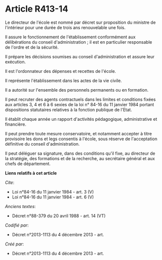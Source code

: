 # Article R413-14

Le directeur de l'école est nommé par décret sur proposition du ministre de l'intérieur pour une durée de trois ans
renouvelable une fois. 

Il assure le fonctionnement de l'établissement conformément aux délibérations du conseil d'administration ; il est en
particulier responsable de l'ordre et de la sécurité. 

Il prépare les décisions soumises au conseil d'administration et assure leur exécution. 

Il est l'ordonnateur des dépenses et recettes de l'école. 

Il représente l'établissement dans les actes de la vie civile. 

Il a autorité sur l'ensemble des personnels permanents ou en formation. 

Il peut recruter des agents contractuels dans les limites et conditions fixées aux articles 3, 4 et 6 à 6 sexies de la loi n°
84-16 du 11 janvier 1984 portant dispositions statutaires relatives à la fonction publique de l'Etat. 

Il établit chaque année un rapport d'activités pédagogique, administrative et financière. 

Il peut prendre toute mesure conservatoire, et notamment accepter à titre provisoire les dons et legs consentis à l'école,
sous réserve de l'acceptation définitive du conseil d'administration. 

Il peut déléguer sa signature, dans des conditions qu'il fixe, au directeur de la stratégie, des formations et de la
recherche, au secrétaire général et aux chefs de département.

**Liens relatifs à cet article**

_Cite_:

  - Loi n°84-16 du 11 janvier 1984 - art. 3 (V)
  - Loi n°84-16 du 11 janvier 1984 - art. 6 (V)

_Anciens textes_:

  - Décret n°88-379 du 20 avril 1988 - art. 14 (VT)

_Codifié par_:

  - Décret n°2013-1113 du 4 décembre 2013 - art.

_Créé par_:

  - Décret n°2013-1113 du 4 décembre 2013 - art.
